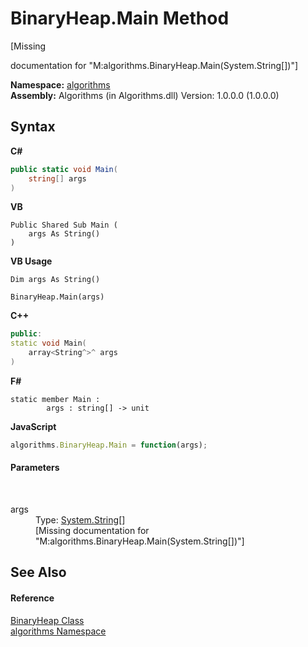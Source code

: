 # BinaryHeap.Main Method 
 

\[Missing <summary> documentation for "M:algorithms.BinaryHeap.Main(System.String[])"\]

**Namespace:**&nbsp;<a href="82f88b43-fdc9-bc99-9558-75fce96d448f">algorithms</a><br />**Assembly:**&nbsp;Algorithms (in Algorithms.dll) Version: 1.0.0.0 (1.0.0.0)

## Syntax

**C#**<br />
``` C#
public static void Main(
	string[] args
)
```

**VB**<br />
``` VB
Public Shared Sub Main ( 
	args As String()
)
```

**VB Usage**<br />
``` VB Usage
Dim args As String()

BinaryHeap.Main(args)
```

**C++**<br />
``` C++
public:
static void Main(
	array<String^>^ args
)
```

**F#**<br />
``` F#
static member Main : 
        args : string[] -> unit 

```

**JavaScript**<br />
``` JavaScript
algorithms.BinaryHeap.Main = function(args);
```


#### Parameters
&nbsp;<dl><dt>args</dt><dd>Type: <a href="http://msdn2.microsoft.com/en-us/library/s1wwdcbf" target="_blank">System.String</a>[]<br />\[Missing <param name="args"/> documentation for "M:algorithms.BinaryHeap.Main(System.String[])"\]</dd></dl>

## See Also


#### Reference
<a href="acda0429-6547-1b98-ab0c-68781d18ba80">BinaryHeap Class</a><br /><a href="82f88b43-fdc9-bc99-9558-75fce96d448f">algorithms Namespace</a><br />